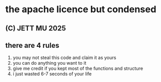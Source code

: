 # the apache licence but condensed

## (C) JETT MU 2025
## there are 4 rules

1. you may not steal this code and claim it as yours
2. you can do anything you want to it
3. give me credit if you kept most of the functions and structure
4. i just wasted 6-7 seconds of your life
